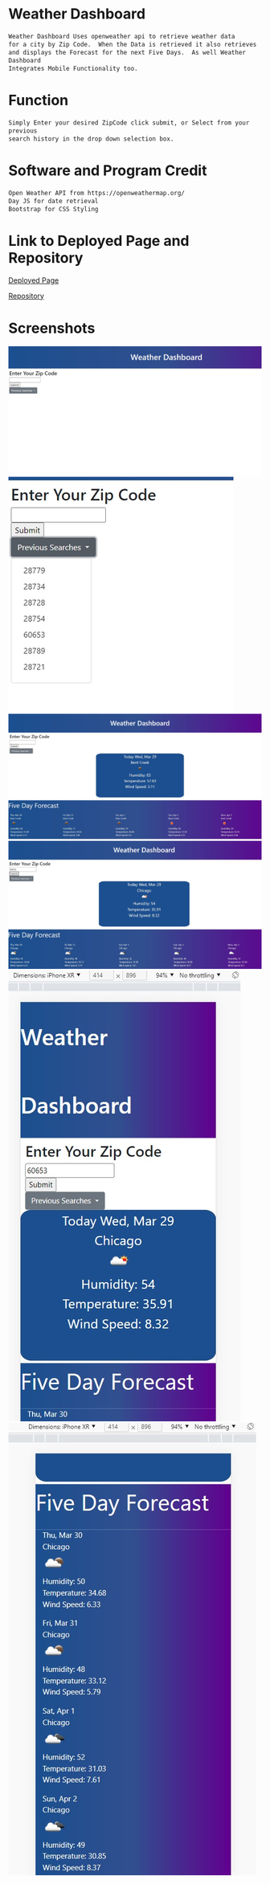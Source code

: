 # Weather Dashboard
    Weather Dashboard Uses openweather api to retrieve weather data
    for a city by Zip Code.  When the Data is retrieved it also retrieves
    and displays the Forecast for the next Five Days.  As well Weather Dashboard
    Integrates Mobile Functionality too.
# Function
    Simply Enter your desired ZipCode click submit, or Select from your previous
    search history in the drop down selection box.
# Software and Program Credit
    Open Weather API from https://openweathermap.org/
    Day JS for date retrieval
    Bootstrap for CSS Styling
# Link to Deployed Page and Repository
[Deployed Page](https://ajoelj84.github.io/WeatherDashboard)
        
[Repository](https://github.com/AJoelj84/WeatherDashboard)
        
    


# Screenshots
![Alt text](assets/images/Wdash1.jpg)
![Alt text](assets/images/Wdash2.jpg)
![Alt text](assets/images/Wdash3.jpg)
![Alt text](assets/images/Wdash4.jpg)
![Alt text](assets/images/WdashMble1.jpg)
![Alt text](assets/images/WdashMble2.jpg)


